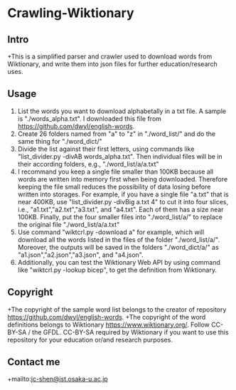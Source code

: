 # Crawling-Wiktionary

## Intro 
+This is a simplified parser and crawler used to download words from Wiktionary, and write them into json files for further education/research uses.

## Usage 
1. List the words you want to download alphabetally in a txt file. A sample is "./words_alpha.txt". I downloaded this file from https://github.com/dwyl/english-words.
2. Create 26 folders named from "a" to "z" in "./word_list/" and do the same thing for "./word_dict/"
3. Divide the list against their first letters, using commands like "list_divider.py -divAB words_alpha.txt".
Then individual files will be in their according folders, e.g., "./word_list/a/a.txt"
4. I recommand you keep a single file smaller than 100KB because all words are written into memory first when being downloaded. Therefore keeping the file small reduces the possibility of data losing before written into storages.
For example, if you have a single file "a.txt" that is near 400KB, use "list_divider.py -divBig a.txt 4" to cut it into four slices, i.e., "a1.txt","a2.txt","a3.txt", and "a4.txt". Each of them has a size near 100KB. Finally, put the four smaller files into "./word_list/a/" to replace the original file "./word_list/a/a.txt"
5. Use command "wiktcrl.py -download a" for example, which will download all the words listed in the files of the folder "./word_list/a/". Moreover, the outputs will be saved in the folders "./word_dict/a/" as "a1.json","a2.json","a3.json", and "a4.json".
6. Additionally, you can test the Wiktionary Web API by using command like "wiktcrl.py -lookup bicep", to get the definition from Wiktionary.

## Copyright 
+The copyright of the sample word list belongs to the creator of repository https://github.com/dwyl/english-words. 
+The copyright of the word definitions belongs to Wiktionary https://www.wiktionary.org/. Follow CC-BY-SA / the GFDL. CC-BY-SA required by Wiktionary if you want to use this repository for your education or/and research purposes.

## Contact me
+mailto:jc-shen@ist.osaka-u.ac.jp
